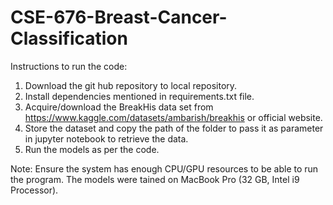 # CSE-676-Breast-Cancer-Classification

Instructions to run the code:

1. Download the git hub repository to local repository.
2. Install dependencies mentioned in requirements.txt file.
3. Acquire/download the BreakHis data set from https://www.kaggle.com/datasets/ambarish/breakhis or official website.
4. Store the dataset and copy the path of the folder to pass it as parameter in jupyter notebook to retrieve the data.
5. Run the models as per the code.

Note: Ensure the system has enough CPU/GPU resources to be able to run the program. The models were tained on MacBook Pro (32 GB, Intel i9 Processor).
